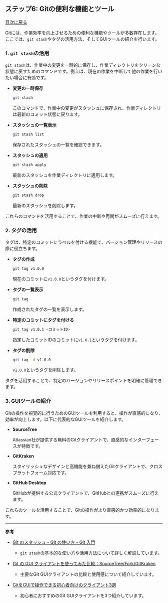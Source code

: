 ## ステップ6: Gitの便利な機能とツール

[目次に戻る](README.md)

Gitには、作業効率を向上させるための便利な機能やツールが多数存在します。ここでは、`git stash`やタグの活用方法、そしてGUIツールの紹介を行います。

### 1. `git stash`の活用

`git stash`は、作業中の変更を一時的に保存し、作業ディレクトリをクリーンな状態に戻すためのコマンドです。例えば、現在の作業を中断して他の作業を行いたい場合に有効です。

- **変更の一時保存**

  ```bash
  git stash
  ```

  このコマンドで、作業中の変更がスタッシュに保存され、作業ディレクトリは最新のコミット状態に戻ります。 

- **スタッシュの一覧表示**

  ```bash
  git stash list
  ```

  保存されたスタッシュの一覧を確認できます。 

- **スタッシュの適用**

  ```bash
  git stash apply
  ```

  最新のスタッシュを作業ディレクトリに適用します。 

- **スタッシュの削除**

  ```bash
  git stash drop
  ```

  最新のスタッシュを削除します。 

これらのコマンドを活用することで、作業の中断や再開がスムーズに行えます。

### 2. タグの活用

タグは、特定のコミットにラベルを付ける機能で、バージョン管理やリリースの際に役立ちます。

- **タグの作成**

  ```bash
  git tag v1.0.0
  ```

  現在のコミットに`v1.0.0`というタグを付けます。 

- **タグの一覧表示**

  ```bash
  git tag
  ```

  作成されたタグの一覧を表示します。 

- **特定のコミットにタグを付ける**

  ```bash
  git tag v1.0.1 <コミットID>
  ```

  指定したコミットIDのコミットに`v1.0.1`というタグを付けます。 

- **タグの削除**

  ```bash
  git tag -d v1.0.0
  ```

  `v1.0.0`というタグを削除します。 

タグを活用することで、特定のバージョンやリリースポイントを明確に管理できます。

### 3. GUIツールの紹介

Gitの操作を視覚的に行うためのGUIツールを利用すると、操作が直感的になり、効率が向上します。以下に代表的なGUIツールを紹介します。

- **SourceTree**

  Atlassian社が提供する無料のGitクライアントで、直感的なインターフェースが特徴です。 

- **GitKraken**

  スタイリッシュなデザインと高機能を兼ね備えたGitクライアントで、クロスプラットフォーム対応です。 

- **GitHub Desktop**

  GitHubが提供する公式クライアントで、GitHubとの連携がスムーズに行えます。 

これらのツールを活用することで、Gitの操作がより直感的かつ効率的になります。

---

**参考**

- [Git のスタッシュ - Git の使い方 - Git 入門](https://git.keicode.com/how-to-use-git/git-stash.php)
  - `git stash`の基本的な使い方や活用方法について詳しく解説しています。

- [Git の GUI クライアントを使ってみた比較：SourceTree/Fork/GitKraken](https://mirumi.tech/git-gui-client/)
  - 主要なGit GUIクライアントの比較と使用感について紹介しています。

- [GitをGUIで操作できる初心者向けのクライアント3選](https://www.sejuku.net/blog/72376)
  - 初心者におすすめのGit GUIクライアントを3つ紹介しています。 
